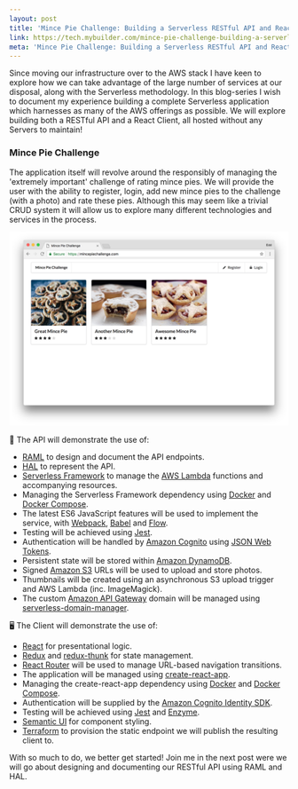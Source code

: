 ```yaml
---
layout: post
title: 'Mince Pie Challenge: Building a Serverless RESTful API and React Client'
link: https://tech.mybuilder.com/mince-pie-challenge-building-a-serverless-restful-api-and-react-client/
meta: 'Mince Pie Challenge: Building a Serverless RESTful API and React Client'
---
```


Since moving our infrastructure over to the AWS stack I have keen to explore how we can take advantage of the large number of services at our disposal, along with the Serverless methodology.
In this blog-series I wish to document my experience building a complete Serverless application which harnesses as many of the AWS offerings as possible.
We will explore building both a RESTful API and a React Client, all hosted without any Servers to maintain!

<!--more-->

### Mince Pie Challenge

The application itself will revolve around the responsibly of managing the 'extremely important' challenge of rating mince pies.
We will provide the user with the ability to register, login, add new mince pies to the challenge (with a photo) and rate these pies.
Although this may seem like a trivial CRUD system it will allow us to explore many different technologies and services in the process.

<img src="/uploads/mince-pie-challenge-building-a-serverless-restful-api-and-react-client/mince-pie-challenge.png" alt="Mince Pie Challenge" />

📝 The API will demonstrate the use of:

- [RAML](https://raml.org/) to design and document the API endpoints.
- [HAL](http://stateless.co/hal_specification.html) to represent the API.
- [Serverless Framework](https://serverless.com/) to manage the [AWS Lambda](https://aws.amazon.com/lambda/) functions and accompanying resources.
- Managing the Serverless Framework dependency using [Docker](https://www.docker.com/community-edition) and [Docker Compose](https://docs.docker.com/compose/).
- The latest ES6 JavaScript features will be used to implement the service, with [Webpack](https://webpack.js.org/), [Babel](https://babeljs.io/) and [Flow](https://flow.org/).
- Testing will be achieved using [Jest](https://facebook.github.io/jest/).
- Authentication will be handled by [Amazon Cognito](https://aws.amazon.com/cognito/) using [JSON Web Tokens](https://jwt.io/).
- Persistent state will be stored within [Amazon DynamoDB](https://aws.amazon.com/dynamodb/).
- Signed [Amazon S3](https://aws.amazon.com/s3/) URLs will be used to upload and store photos.
- Thumbnails will be created using an asynchronous S3 upload trigger and AWS Lambda (inc. ImageMagick).
- The custom [Amazon API Gateway](https://aws.amazon.com/api-gateway/) domain will be managed using [serverless-domain-manager](https://github.com/amplify-education/serverless-domain-manager).

🖥️ The Client will demonstrate the use of:

- [React](https://reactjs.org/) for presentational logic.
- [Redux](https://redux.js.org/) and [redux-thunk](https://github.com/gaearon/redux-thunk) for state management.
- [React Router](https://reacttraining.com/react-router/) will be used to manage URL-based navigation transitions.
- The application will be managed using [create-react-app](https://github.com/facebook/create-react-app).
- Managing the create-react-app dependency using [Docker](https://www.docker.com/community-edition) and [Docker Compose](https://docs.docker.com/compose/).
- Authentication will be supplied by the [Amazon Cognito Identity SDK](https://github.com/aws/aws-amplify/tree/master/packages/amazon-cognito-identity-js).
- Testing will be achieved using [Jest](https://facebook.github.io/jest/) and [Enzyme](http://airbnb.io/enzyme/).
- [Semantic UI](https://react.semantic-ui.com/) for component styling.
- [Terraform](https://www.terraform.io/) to provision the static endpoint we will publish the resulting client to.

With so much to do, we better get started!
Join me in the next post were we will go about designing and documenting our RESTful API using RAML and HAL.
